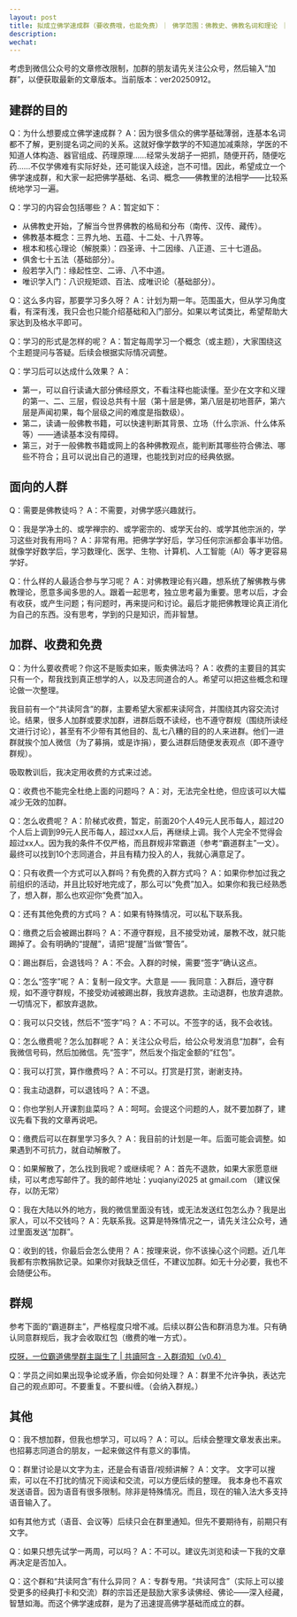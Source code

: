 ```yaml
---
layout: post
title: 拟成立佛学速成群（要收费哦，也能免费）｜ 佛学范围：佛教史、佛教名词和理论 ｜ ver20250912
description: 
wechat: 
---
```


考虑到微信公众号的文章修改限制，加群的朋友请先关注公众号，然后输入“加群”，以便获取最新的文章版本。当前版本：ver20250912。

## 建群的目的

Q：为什么想要成立佛学速成群？
A：因为很多信众的佛学基础薄弱，连基本名词都不了解，更别提名词之间的关系。这就好像学数学的不知道加减乘除，学医的不知道人体构造、器官组成、药理原理……经常头发胡子一把抓，随便开药，随便吃药……不仅学佛难有实际好处，还可能误入歧途，岂不可惜。因此，希望成立一个佛学速成群，和大家一起把佛学基础、名词、概念——佛教里的法相学——比较系统地学习一遍。

Q：学习的内容会包括哪些？
A：暂定如下：
* 从佛教史开始，了解当今世界佛教的格局和分布（南传、汉传、藏传）。
* 佛教基本概念：三界九地、五蕴、十二处、十八界等。
* 根本和核心理论（解脱乘）：四圣谛、十二因缘、八正道、三十七道品。
* 俱舍七十五法（基础部分）。
* 般若学入门：缘起性空、二谛、八不中道。
* 唯识学入门：八识规矩颂、百法、成唯识论（基础部分）。

Q：这么多内容，那要学习多久呀？
A：计划为期一年。范围虽大，但从学习角度看，有深有浅，我只会也只能介绍基础和入门部分。如果以考试类比，希望帮助大家达到及格水平即可。

Q：学习的形式是怎样的呢？
A：暂定每周学习一个概念（或主题），大家围绕这个主题提问与答疑。后续会根据实际情况调整。

Q：学习后可以达成什么效果？
A：
* 第一，可以自行读诵大部分佛经原文，不看注释也能读懂。至少在文字和义理的第一、二、三层，假设总共有十层（第十层是佛，第八层是初地菩萨，第六层是声闻初果，每个层级之间的难度是指数级）。
* 第二，读诵一般佛教书籍，可以快速判断其背景、立场（什么宗派、什么体系等）——通读基本没有障碍。
* 第三，对于一般佛教书籍或网上的各种佛教观点，能判断其哪些符合佛法、哪些不符合；且可以说出自己的道理，也能找到对应的经典依据。

## 面向的人群

Q：需要是佛教徒吗？
A：不需要，对佛学感兴趣就行。

Q：我是学净土的、或学禅宗的、或学密宗的、或学天台的、或学其他宗派的，学习这些对我有用吗？
A：非常有用。把佛学学好后，学习任何宗派都会事半功倍。就像学好数学后，学习数理化、医学、生物、计算机、人工智能（AI）等才更容易学好。

Q：什么样的人最适合参与学习呢？
A：对佛教理论有兴趣，想系统了解佛教与佛教理论，愿意多闻多思的人。跟着一起思考，独立思考最为重要。思考以后，才会有收获，或产生问题；有问题时，再来提问和讨论。最后才能把佛教理论真正消化为自己的东西。没有思考，学到的只是知识，而非智慧。

## 加群、收费和免费

Q：为什么要收费呢？你这不是贩卖如来，贩卖佛法吗？
A：收费的主要目的其实只有一个，帮我找到真正想学的人，以及志同道合的人。希望可以把这些概念和理论做一次整理。

我目前有一个“共读阿含”的群，主要希望大家都来读阿含，并围绕其内容交流讨论。结果，很多人加群或要求加群，进群后既不读经，也不遵守群规（围绕所读经文进行讨论），甚至有不少带有其他目的、乱七八糟的目的的人来进群。他们一进群就挨个加人微信（为了募捐，或是诈捐），要么进群后随便发表观点（即不遵守群规）。

吸取教训后，我决定用收费的方式来过滤。

Q：收费也不能完全杜绝上面的问题吗？
A：对，无法完全杜绝，但应该可以大幅减少无效的加群。

Q：怎么收费呢？
A：阶梯式收费，暂定，前面20个人49元人民币每人，超过20个人后上调到99元人民币每人，超过xx人后，再继续上调。我个人完全不觉得会超过xx人。因为我的条件不仅严格，而且群规非常霸道（参考“霸道群主”一文）。最终可以找到10个志同道合，并且有精力投入的人，我就心满意足了。

Q：只有收费一个方式可以入群吗？有免费的入群方式吗？
A：如果你参加过我之前组织的活动，并且比较好地完成了，那么可以“免费”加入。如果你和我已经熟悉了，想入群，那么也欢迎你“免费”加入。

Q：还有其他免费的方式吗？
A：如果有特殊情况，可以私下联系我。

Q：缴费之后会被踢出群吗？
A：不遵守群规，且不接受劝诫，屡教不改，就只能踢掉了。会有明确的“提醒”，请把“提醒”当做“警告”。

Q：踢出群后，会退钱吗？
A：不会。入群的时候，需要“签字”确认这点。

Q：怎么“签字”呢？
A：复制一段文字。大意是 —— 我同意：入群后，遵守群规，如不遵守群规，不接受劝诫被踢出群，我放弃退款。主动退群，也放弃退款。一切情况下，都放弃退款。

Q：我可以只交钱，然后不“签字”吗？
A：不可以。不签字的话，我不会收钱。

Q：怎么缴费呢？怎么加群呢？
A：关注公众号后，给公众号发消息“加群”，会有我微信号码，然后加微信。先“签字”，然后发个指定金额的“红包”。

Q：我可以打赏，算作缴费吗？
A：不可以。打赏是打赏，谢谢支持。

Q：我主动退群，可以退钱吗？
A：不退。

Q：你也学别人开课割韭菜吗？
A：呵呵。会提这个问题的人，就不要加群了，建议先看下我的文章再说吧。

Q：缴费后可以在群里学习多久？
A：我目前的计划是一年。后面可能会调整。如果遇到不可抗力，就自动解散了。

Q：如果解散了，怎么找到我呢？或继续呢？
A：首先不退款，如果大家愿意继续，可以考虑写邮件了。我的邮件地址：yuqianyi2025 at gmail.com （建议保存，以防无常）

Q：我在大陆以外的地方，我的微信里面没有钱，或无法发送红包怎么办？我是出家人，可以不交钱吗？
A：先联系我。这算是特殊情况之一，请先关注公众号，通过里面发送“加群”。

Q：收到的钱，你最后会怎么使用？
A：按理来说，你不该操心这个问题。近几年我都有宗教捐款记录。如果你对我缺乏信任，不建议加群。如无十分必要，我也不会随便公布。

## 群规

参考下面的“霸道群主”，严格程度只增不减。后续以群公告和群消息为准。只有确认同意群规后，我才会收取红包（缴费的唯一方式）。

[哎呀，一位霸道佛學群主誕生了 | 共讀阿含 - 入群須知（v0.4）](https://mp.weixin.qq.com/s/TxGRAM5ffuTNyuIo9TFAgQ)

Q：学员之间如果出现争论或矛盾，你会如何处理？
A：群里不允许争执，表达完自己的观点即可。不要重复。不要纠缠。（会纳入群规。）

## 其他

Q：我不想加群，但我也想学习，可以吗？
A：可以。后续会整理文章发表出来。也招募志同道合的朋友，一起来做这件有意义的事情。

Q：群里讨论是以文字为主，还是会有语音/视频讲解？
A：文字。
文字可以搜索，可以在不打扰的情况下阅读和交流，可以方便后续的整理。
我本身也不喜欢发送语音。因为语音有很多限制。除非是特殊情况。而且，现在的输入法大多支持语音输入了。

如有其他方式（语音、会议等）后续只会在群里通知。但先不要期待有，前期只有文字。

Q：如果只想先试学一两周，可以吗？
A：不可以。建议先浏览和读一下我的文章再决定是否加入。

Q：这个群和“共读阿含”有什么异同？
A：专群专用。“共读阿含”（实际上可以接受更多的经典打卡和交流）群的宗旨还是鼓励大家多读佛经、佛论——深入经藏，智慧如海。而这个佛学速成群，是为了迅速提高佛学基础而成立的群。
